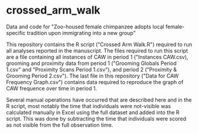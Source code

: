 # crossed_arm_walk
Data and code for "Zoo-housed female chimpanzee adopts local female-specific tradition upon immigrating into a new group"

This repository contains the R script ("Crossed Arm Walk.R") required to run all analyses reported in the manuscript. The files required to run this script are a file containing all instances of CAW in period 1 ("Instances CAW.csv), grooming and proximity data from period 1 ("Grooming Globals Period 1.csv" and "Proximity Scans Period 1.csv"), and period 2 ("Proximity & Grooming Period 2.csv"). The last file in this repository ("Data for CAW Frequency Graph.csv") contains data required to reproduce the graph of CAW frequence over time in period 1. 

Several manual operations have occurred that are described here and in the R script, most notably the time that individuals were not-visible was calculated manually in Excel using the full dataset and added into the R script. This was done by subtracting the time that individuals were scored as not visible from the full observation time. 
